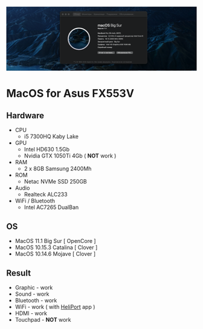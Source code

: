 ![MacOS for Asus FX553V](preview.png)

# MacOS for Asus FX553V

## Hardware
* CPU
  * i5 7300HQ Kaby Lake
* GPU
  * Intel HD630 1.5Gb
  * Nvidia GTX 1050Ti 4Gb ( <b>NOT</b> work )
* RAM
  * 2 x 8GB Samsung 2400Mh
* ROM
  * Netac NVMe SSD 250GB
* Audio
  * Realteck ALC233
* WiFi / Bluetooth
  * Intel AC7265 DualBan

## OS

* MacOS 11.1 Big Sur      [ OpenCore ]
* MacOS 10.15.3 Catalina  [ Clover ]
* MacOS 10.14.6 Mojave    [ Clover ]

## Result

* Graphic - work
* Sound - work
* Bluetooth - work
* WiFi - work ( with <a target="__blank" href="https://github.com/OpenIntelWireless/HeliPort/releases">HeliPort</a>  app )
* HDMI - work 
* Touchpad - <b>NOT</b> work
